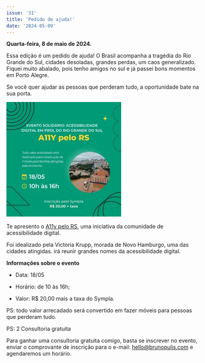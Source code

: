 ```yaml
---
issue: '31'
title: 'Pedido de ajuda!'
date: '2024-05-09'
---
```


**Quarta-feira, 8 de maio de 2024.**

Essa edição é um pedido de ajuda!
O Brasil acompanha a tragédia do Rio Grande do Sul, cidades desoladas, grandes perdas, um caos generalizado.
Fiquei muito abalado, pois tenho amigos no sul e já passei bons momentos em Porto Alegre.

Se você quer ajudar as pessoas que perderam tudo, a oportunidade bate na sua porta.

![](images/a11y-rs-300x300.webp)

Te apresento o [A11y pelo RS](https://www.sympla.com.br/evento-online/a11y-pelo-rs/2454833), uma iniciativa da comunidade de acessibilidade digital.

Foi idealizado pela Victoria Krupp, morada de Novo Hamburgo, uma das cidades atingidas. irá reunir grandes nomes da acessibilidade digital.

**Informações sobre o evento**

- Data: 18/05

- Horário: de 10 às 16h;

- Valor: R$ 20,00 mais a taxa do Sympla.

PS: todo valor arrecadado será convertido em fazer móveis para pessoas que perderam tudo.

PS: 2 Consultoria gratuita

Para ganhar uma consultoria gratuita comigo, basta se inscrever no evento, enviar o comprovante de inscrição para o e-mail: [hello@brunopulis.com](mailto:hello@brunopulis.com) e agendaremos um horário.

